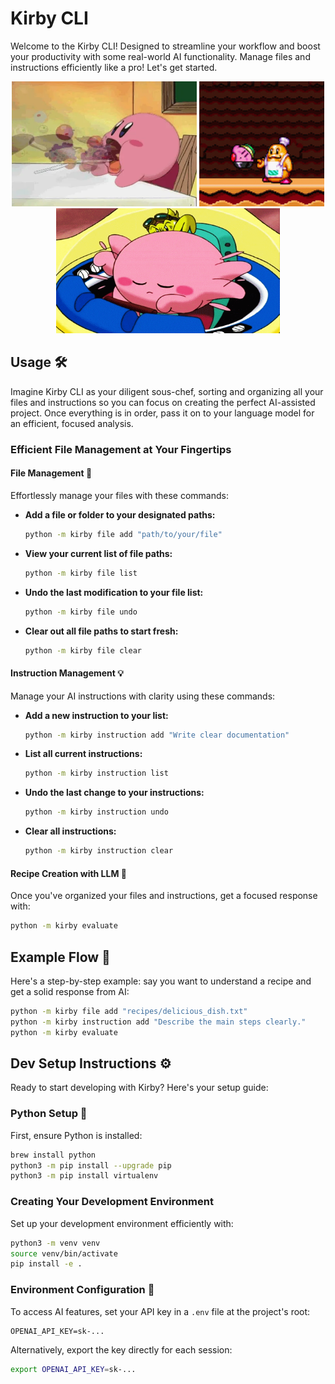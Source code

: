 # Kirby CLI

Welcome to the Kirby CLI! Designed to streamline your workflow and boost your productivity with some real-world AI functionality. Manage files and instructions efficiently like a pro! Let's get started.

<div align="center">
  <img src="./media/kirby-eat.webp" alt="kirby-eat" height="200" />
  <img src="./media/kirby-cook.gif" alt="kirby-cook" height="200" />
  <img src="./media/kirby-work.gif" alt="kirby-work" height="200" />
</div>

## Usage 🛠️

Imagine Kirby CLI as your diligent sous-chef, sorting and organizing all your files and instructions so you can focus on creating the perfect AI-assisted project. Once everything is in order, pass it on to your language model for an efficient, focused analysis.


### Efficient File Management at Your Fingertips

#### File Management 📁

Effortlessly manage your files with these commands:

- **Add a file or folder to your designated paths:**
  ```bash
  python -m kirby file add "path/to/your/file"
  ```

- **View your current list of file paths:**
  ```bash
  python -m kirby file list
  ```

- **Undo the last modification to your file list:**
  ```bash
  python -m kirby file undo
  ```

- **Clear out all file paths to start fresh:**
  ```bash
  python -m kirby file clear
  ```

#### Instruction Management 💡

Manage your AI instructions with clarity using these commands:

- **Add a new instruction to your list:**
  ```bash
  python -m kirby instruction add "Write clear documentation"
  ```

- **List all current instructions:**
  ```bash
  python -m kirby instruction list
  ```

- **Undo the last change to your instructions:**
  ```bash
  python -m kirby instruction undo
  ```

- **Clear all instructions:**
  ```bash
  python -m kirby instruction clear
  ```

#### Recipe Creation with LLM 🍲

Once you've organized your files and instructions, get a focused response with:

```bash
python -m kirby evaluate
```

## Example Flow 🔄

Here's a step-by-step example: say you want to understand a recipe and get a solid response from AI:

```bash
python -m kirby file add "recipes/delicious_dish.txt"
python -m kirby instruction add "Describe the main steps clearly."
python -m kirby evaluate
```

## Dev Setup Instructions ⚙️

Ready to start developing with Kirby? Here's your setup guide:

### Python Setup 🐍

First, ensure Python is installed:

```bash
brew install python
python3 -m pip install --upgrade pip
python3 -m pip install virtualenv
```

### Creating Your Development Environment

Set up your development environment efficiently with:

```bash
python3 -m venv venv
source venv/bin/activate
pip install -e .
```

### Environment Configuration 🔐

To access AI features, set your API key in a `.env` file at the project's root:

```env
OPENAI_API_KEY=sk-...
```

Alternatively, export the key directly for each session:

```bash
export OPENAI_API_KEY=sk-...
```
